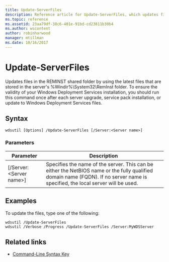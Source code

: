 ```yaml
---
title: Update-ServerFiles
description: Reference article for Update-ServerFiles, which updates files in the REMINST shared folder by using the latest files that are stored in the server's %Windir%\System32\RemInst folder.
ms.topic: reference
ms.assetid: 23aa79df-38c6-401e-91bd-cd23811b30b4
ms.author: wscontent
author: robinharwood
manager: mtillman
ms.date: 10/16/2017
---
```


# Update-ServerFiles

Updates files in the REMINST shared folder by using the latest files that are stored in the server's %Windir%\System32\RemInst folder. To ensure the validity of your Windows Deployment Services installation, you should run this command once after each server upgrade, service pack installation, or update to Windows Deployment Services files.

## Syntax

```
wdsutil [Options] /Update-ServerFiles [/Server:<Server name>]
```

### Parameters

|Parameter|Description|
|---------|-----------|
|[/Server:\<Server name>]|Specifies the name of the server. This can be either the NetBIOS name or the fully qualified domain name (FQDN). If no server name is specified, the local server will be used.|

## Examples

To update the files, type one of the following:
```
wdsutil /Update-ServerFiles
wdsutil /Verbose /Progress /Update-ServerFiles /Server:MyWDSServer
```

## Related links

- [Command-Line Syntax Key](command-line-syntax-key.md)